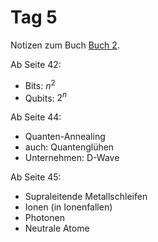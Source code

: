 # Tag 5

Notizen zum Buch [Buch 2](../Buch2.md).

Ab Seite 42:
* Bits: $n^{2}$
* Qubits: $2^{n}$

Ab Seite 44:
* Quanten-Annealing
* auch: Quantenglühen
* Unternehmen: D-Wave

Ab Seite 45:
* Supraleitende Metallschleifen
* Ionen (in Ionenfallen)
* Photonen
* Neutrale Atome
